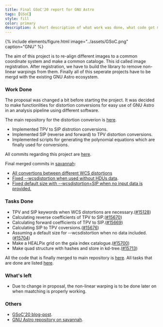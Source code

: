 ```yaml
---
title: Final GSoC'20 report for GNU Astro
tags: [GSoC]
style: fill
color: primary
description: A short description of what work was done, what code got merged, what code didn't get merged, and what's left to do.
---
```


{% include elements/figure.html image="../assets/GSoC.png" caption="GNU" %}

The aim of this project is to re-align different images to a common coordinate system and make a common cataloge. This id called image registration. After registration, we have to build the library to remove non-linear warpings from them. Finally all of this seperate projects have to be mergd with the existing GNU Astro ecosystem.

### Work Done

The proposal was changed a bit before starting the project. It was decided to make functionlities for distortion conversions for easy use of GNU Astro in an analysis pipeline using different software.

The main repository for the distortion converion is [here](https://gitlab.com/sachinkumarsingh092/gnuastro-test-files).

- Implemented TPV to SIP distrotion conversions.
- Implemented SIP (reverse and forward) to TPV distortion conversions. 
- Implemented scripts for generating the polynomial equations which are finally used for conversions.

All commits regarding this project are [here](https://gitlab.com/sachinkumarsingh092/gnuastro-test-files/-/commits/master).

Final merged commits in [savannah](http://git.savannah.gnu.org/cgit/gnuastro.git/):

- [All convertions between different WCS distortions](http://git.savannah.gnu.org/cgit/gnuastro.git/commit/?id=7da840d48a1364a339ec48a06d9b6fb2ca5be9ad)
- [Fixed --wcsdistortion when used without HDUs data](http://git.savannah.gnu.org/cgit/gnuastro.git/commit/?id=7dca196b6f7f588482772f3c059866647e812689).
- [Fixed default size with --wcsdistortion=SIP when no input data is provided.](http://git.savannah.gnu.org/cgit/gnuastro.git/commit/?id=808c95dc56baf023928eeab3edf8bc6e3f572de0)


### Tasks Done

- TPV and SIP keywords when WCS distortions are necessary.([#15128](https://savannah.gnu.org/task/index.php?15128))
- Calculating reverse coefficients of TPV to SIP.([#15670](https://savannah.gnu.org/task/index.php?15670))
- Calculating forward coefficients of TPV to SIP.([#15669](https://savannah.gnu.org/task/index.php?15669))
- Calculating SIP to TPV coversions.([#15676](https://savannah.gnu.org/task/index.php?15676))
- Assuming a default size for --wcsdistortion when no data included.([#15704](https://savannah.gnu.org/task/index.php?15704))
- Make a HEALPix grid on the gaia index catalogue.([#15700](https://savannah.gnu.org/task/index.php?15700))
- Make quad structure with hashes and store in kd-tree.([#15713](https://savannah.gnu.org/task/index.php?15713))

All the code that is finally merged to main repository is [here](http://git.savannah.gnu.org/cgit/gnuastro.git/log/?qt=author&q=Sachin+Kumar+Singh).
All tasks that are done are listed [here](https://savannah.gnu.org/task/index.php?go_report=Apply&group=gnuastro&func=browse&set=custom&msort=0&report_id=100&advsrch=0&status_id=0&resolution_id=0&assigned_to=180314&category_id=0&bug_group_id=0&history_search=0&history_field=0&history_event=modified&history_date_dayfd=28&history_date_monthfd=8&history_date_yearfd=2020&chunksz=100&spamscore=5&boxoptionwanted=1#options).

### What's left

- Due to change in proposal, the non-linear warping is to be done later on when maatching is properly working.

### Others

- [GSoC'20 blog-post](https://sachinkumarsingh092.github.io/blog/gsoc-post1).
- [GNU Astro repository on savannah](git.savannah.gnu.org/cgit/gnuastro.git/).
